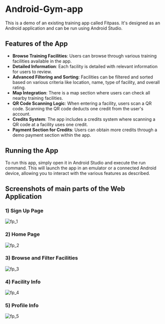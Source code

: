 # Android-Gym-app

This is a demo of an existing training app called Fitpass. It's designed as an Android application and can be run using Android Studio.

## Features of the App

- **Browse Training Facilities**: Users can browse through various training facilities available in the app.
- **Detailed Information**: Each facility is detailed with relevant information for users to review.
- **Advanced Filtering and Sorting**: Facilities can be filtered and sorted based on various criteria like location, name, type of facility, and overall rating.
- **Map Integration**: There is a map section where users can check all nearby training facilities.
- **QR Code Scanning Logic**: When entering a facility, users scan a QR code. Scanning the QR code deducts one credit from the user's account.
- **Credits System**: The app includes a credits system where scanning a QR code at a facility uses one credit.
- **Payment Section for Credits**: Users can obtain more credits through a demo payment section within the app.

## Running the App

To run this app, simply open it in Android Studio and execute the run command. This will launch the app in an emulator or a connected Android device, allowing you to interact with the various features as described.

## Screenshots of main parts of the Web Application

<h3>1) Sign Up Page</h3>

  ![fp_1](https://github.com/Damjan9898/Android-Gym-app/assets/73915350/e112106a-29d2-4ed3-81fe-5f181e254f6a)



<h3>2) Home Page</h3>

  ![fp_2](https://github.com/Damjan9898/Android-Gym-app/assets/73915350/8c081339-a13b-4995-8e18-786a9333e6fb)


<h3>3) Browse and Filter Facilities</h3>

  ![fp_3](https://github.com/Damjan9898/Android-Gym-app/assets/73915350/6ebb359c-3c22-407f-a129-adf87e07117d)


<h3>4) Facility Info</h3>

  ![fp_4](https://github.com/Damjan9898/Android-Gym-app/assets/73915350/77a341d7-640a-4c6d-a731-288b80f126e9)


<h3>5) Profile Info</h3>

  ![fp_5](https://github.com/Damjan9898/Android-Gym-app/assets/73915350/36fcdb4c-f4da-449d-b3ee-cd63ddedbc4a)


